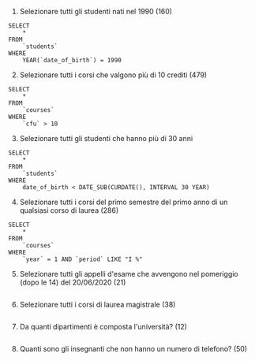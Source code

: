 1. Selezionare tutti gli studenti nati nel 1990 (160)
```
SELECT 
	*
FROM 
	`students`
WHERE
	YEAR(`date_of_birth`) = 1990
```
   
2. Selezionare tutti i corsi che valgono più di 10 crediti (479)
```
SELECT 
	*
FROM 
	`courses`
WHERE
	`cfu` > 10
```
   
3. Selezionare tutti gli studenti che hanno più di 30 anni
```
SELECT 
	*
FROM 
	`students`
WHERE
	date_of_birth < DATE_SUB(CURDATE(), INTERVAL 30 YEAR)
```
   
4. Selezionare tutti i corsi del primo semestre del primo anno di un qualsiasi corso di
laurea (286)
```
SELECT 
	*
FROM 
	`courses`
WHERE
	`year` = 1 AND `period` LIKE "I %"
```
   
5. Selezionare tutti gli appelli d'esame che avvengono nel pomeriggio (dopo le 14) del
20/06/2020 (21)
```
```
   
6. Selezionare tutti i corsi di laurea magistrale (38)
```
```
   
7. Da quanti dipartimenti è composta l'università? (12)
```
```
   
8. Quanti sono gli insegnanti che non hanno un numero di telefono? (50)
```
```
